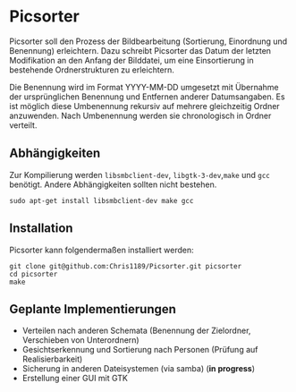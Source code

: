 # Picsorter

Picsorter soll den Prozess der Bildbearbeitung (Sortierung, Einordnung und Benennung) erleichtern.
Dazu schreibt Picsorter das Datum der letzten Modifikation an den Anfang der Bilddatei, um eine
Einsortierung in bestehende Ordnerstrukturen zu erleichtern.

Die Benennung wird im Format YYYY-MM-DD umgesetzt mit Übernahme der ursprünglichen Benennung und
Entfernen anderer Datumsangaben.
Es ist möglich diese Umbenennung rekursiv auf mehrere gleichzeitig Ordner anzuwenden.
Nach Umbenennung werden sie chronologisch in Ordner verteilt.

## Abhängigkeiten

Zur Kompilierung werden `libsmbclient-dev`, `libgtk-3-dev`,`make` und `gcc` benötigt. Andere Abhängigkeiten sollten nicht bestehen.

```
sudo apt-get install libsmbclient-dev make gcc
```

## Installation

Picsorter kann folgendermaßen installiert werden:

```
git clone git@github.com:Chris1189/Picsorter.git picsorter  
cd picsorter
make
```

## Geplante Implementierungen

- Verteilen nach anderen Schemata (Benennung der Zielordner, Verschieben von Unterordnern)
- Gesichtserkennung und Sortierung nach Personen (Prüfung auf Realisierbarkeit)
- Sicherung in anderen Dateisystemen (via samba) (**in progress**)
- Erstellung einer GUI mit GTK



